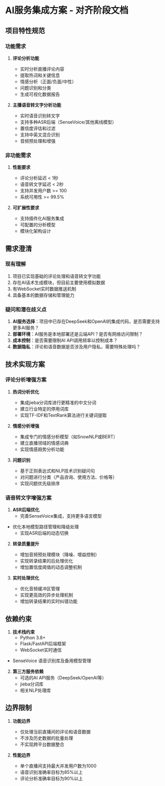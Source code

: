 # AI服务集成方案 - 对齐阶段文档

## 项目特性规范

### 功能需求
1. **评论分析功能**
   - 实时分析直播评论内容
   - 提取热词和关键信息
   - 情感分析（正面/负面/中性）
   - 问题识别和分类
   - 生成可视化数据报告

2. **主播语音转文字分析功能**
   - 实时语音识别转文字
   - 支持多种ASR后端（SenseVoice/其他离线模型）
   - 置信度评估和过滤
   - 支持中英文混合识别
   - 音频预处理和增强

### 非功能需求
1. **性能要求**
   - 评论分析延迟 < 1秒
   - 语音转文字延迟 < 2秒
   - 支持并发用户数 >= 100
   - 系统可用性 >= 99.5%

2. **可扩展性要求**
   - 支持插件化AI服务集成
   - 可配置的分析模型
   - 模块化架构设计

## 需求澄清

### 现有理解
1. 项目已实现基础的评论处理和语音转文字功能
2. 存在AI话术生成模块，但目前主要使用模拟数据
3. 有WebSocket实时数据推送机制
4. 具备基本的数据存储和管理能力

### 疑问和潜在歧义点
1. **AI服务选择**：项目中已存在DeepSeek和OpenAI的集成代码，是否需要支持更多AI服务？
2. **部署环境**：AI服务是本地部署还是云端API？是否有网络访问限制？
3. **成本控制**：是否需要限制AI API调用频率以控制成本？
4. **数据隐私**：评论和语音数据是否涉及用户隐私，需要特殊处理吗？

## 技术实现方案

### 评论分析增强方案
1. **热词分析优化**
   - 集成jieba分词库进行更精准的中文分词
   - 建立行业特定的停用词库
   - 实现TF-IDF和TextRank算法进行关键词提取

2. **情感分析增强**
   - 集成专门的情感分析模型（如SnowNLP或BERT）
   - 建立直播领域的情感词典
   - 实现情感趋势分析功能

3. **问题识别**
   - 基于正则表达式和NLP技术识别疑问句
   - 对问题进行分类（产品咨询、使用方法、价格等）
   - 实现问题优先级排序

### 语音转文字增强方案
1. **ASR后端优化**
   - 完善SenseVoice集成，支持更多语言模型
- 优化本地模型路径管理和降级处理
   - 实现ASR后端的动态切换

2. **转录质量提升**
   - 增加音频预处理模块（降噪、增益控制）
   - 实现转录结果的后处理优化
   - 增加置信度阈值的动态调整机制

3. **实时处理优化**
   - 优化音频缓冲区管理
   - 实现更高效的异步处理机制
   - 增加转录结果的实时纠错功能

## 依赖约束

1. **技术栈约束**
   - Python 3.8+
   - Flask/FastAPI后端框架
   - WebSocket实时通信
- SenseVoice 语音识别库及备用模型管理

2. **第三方服务依赖**
   - 可选的AI API服务（DeepSeek/OpenAI等）
   - jieba分词库
   - 相关NLP处理库

## 边界限制

1. **功能边界**
   - 仅处理当前直播间的评论和语音数据
   - 不涉及历史数据的批量处理
   - 不实现跨平台数据整合

2. **性能边界**
   - 单个直播间支持最大并发用户数为1000
   - 语音识别准确率目标为85%以上
   - 评论分析准确率目标为90%以上
